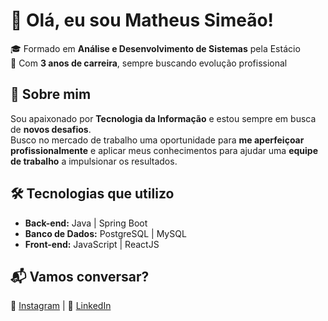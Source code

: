 # 👋 Olá, eu sou Matheus Simeão!  

🎓 Formado em **Análise e Desenvolvimento de Sistemas** pela Estácio  
💼 Com **3 anos de carreira**, sempre buscando evolução profissional  

## 🚀 Sobre mim  
Sou apaixonado por **Tecnologia da Informação** e estou sempre em busca de **novos desafios**.  
Busco no mercado de trabalho uma oportunidade para **me aperfeiçoar profissionalmente** e aplicar meus conhecimentos para ajudar uma **equipe de trabalho** a impulsionar os resultados.  

## 🛠️ Tecnologias que utilizo  
- **Back-end:** Java | Spring Boot  
- **Banco de Dados:** PostgreSQL | MySQL  
- **Front-end:** JavaScript | ReactJS  

## 📬 Vamos conversar?  
📸 [Instagram](https://www.instagram.com/msimeaor/) | 🔗 [LinkedIn](https://www.linkedin.com/in/msimeaor/)  
